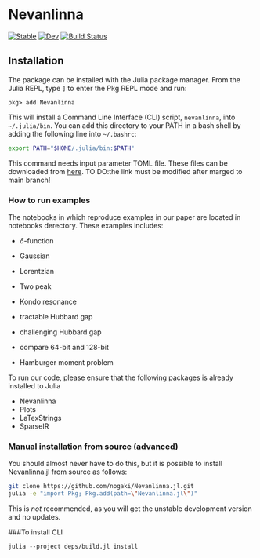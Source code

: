 # Nevanlinna

[![Stable](https://img.shields.io/badge/docs-stable-blue.svg)](https://github.com/SpM-lab/Nevanlinna.jl/stable)
[![Dev](https://img.shields.io/badge/docs-dev-blue.svg)](https://github.com/SpM-lab/Nevanlinna.jl/dev)
[![Build Status](https://github.com/SpM-lab/Nevanlinna.jl/actions/workflows/CI.yml/badge.svg?branch=main)](https://github.com/SpM-lab/Nevanlinna.jl/actions/workflows/CI.yml?query=branch%3Amain)

## Installation
The package can be installed with the Julia package manager. From the Julia REPL, type `]` to enter the Pkg REPL mode and run:

```
pkg> add Nevanlinna
```

This will install a Command Line Interface (CLI) script, `nevanlinna`, into `~/.julia/bin`.
You can add this directory to your PATH in a bash shell by adding the following line into `~/.bashrc`:

```bash
export PATH="$HOME/.julia/bin:$PATH"
```

This command needs input parameter TOML file.
These files can be downloaded from [here](https://github.com/SpM-lab/Nevanlinna.jl/blob/comonicon/comonicon/bare/config.toml).
TO DO:the link must be modified after marged to main branch!


### How to run examples

The notebooks in which reproduce examples in our paper are located in notebooks derectory.
These examples includes:  
- $\delta$-function
- Gaussian
- Lorentzian
- Two peak
- Kondo resonance
- tractable Hubbard gap
- challenging Hubbard gap

- compare 64-bit and 128-bit
- Hamburger moment problem

To run our code, please ensure that the following packages is already installed to Julia
- Nevanlinna
- Plots
- LaTexStrings
- SparseIR

### Manual installation from source (advanced)

You should almost never have to do this, but it is possible to install Nevanlinna.jl from source as follows:
```sh
git clone https://github.com/nogaki/Nevanlinna.jl.git
julia -e "import Pkg; Pkg.add(path=\"Nevanlinna.jl\")"
```
This is *not* recommended, as you will get the unstable development version and no updates.

###To install CLI
```
julia --project deps/build.jl install
```
